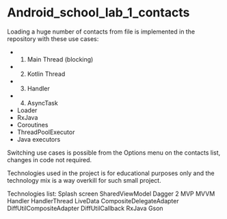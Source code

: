 # Android_school_lab_1_contacts

Loading a huge number of contacts from file is implemented in the repository with these use cases:
* 1. Main Thread (blocking)
* 2. Kotlin Thread
* 3. Handler
* 4. AsyncTask
* Loader
* RxJava
* Coroutines
* ThreadPoolExecutor
* Java executors

Switching use cases is possible from the Options menu on the contacts list, changes in code not required.


Technologies used in the project is for educational purposes only and the technology mix is a way overkill for such small project.

Technologies list:
Splash screen
SharedViewModel
Dagger 2
MVP
MVVM
Handler
HandlerThread
LiveData
CompositeDelegateAdapter
DiffUtilCompositeAdapter
DiffUtilCallback
RxJava
Gson
